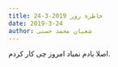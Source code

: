 ```yaml
---
title: خاطره روز 2019-3-24
date: 2019-3-24
author: شعبان محمد حسنی
---
```


اصلا یادم نمیاد امروز چی کار کردم.